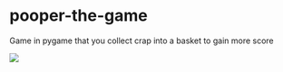 # pooper-the-game
Game in pygame that you collect crap into a basket to gain more score

![]([https://github.com/Your_Repository_Name/Your_GIF_Name.gif](https://raw.githubusercontent.com/DevEclipse1/pooper-the-game/main/2024-04-2019-23-19-ezgif.com-video-to-gif-converter.gif))
